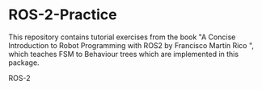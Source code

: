 # ROS-2-Practice
This repository contains tutorial exercises from the book "A Concise Introduction to Robot Programming with ROS2 by Francisco Martín Rico ", which teaches FSM to Behaviour trees which are implemented in this package.

ROS-2
